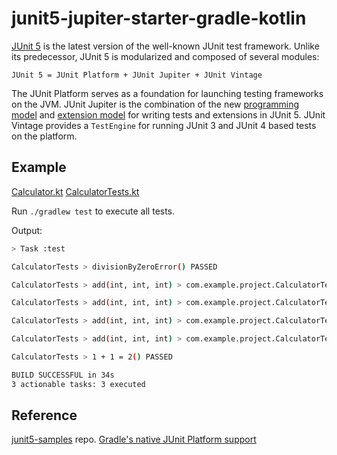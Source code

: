 # junit5-jupiter-starter-gradle-kotlin

[JUnit 5](http://junit.org/junit5) is the latest version of the well-known JUnit test framework. Unlike its predecessor, JUnit 5 is modularized and composed of several modules:
```
JUnit 5 = JUnit Platform + JUnit Jupiter + JUnit Vintage
```
The JUnit Platform serves as a foundation for launching testing frameworks on the JVM. JUnit Jupiter is the combination of the new [programming model](http://junit.org/junit5/docs/current/user-guide/#writing-tests) and [extension model](http://junit.org/junit5/docs/current/user-guide/#extensions) for writing tests and extensions in JUnit 5. JUnit Vintage provides a `TestEngine` for running JUnit 3 and JUnit 4 based tests on the platform.


## Example
[Calculator.kt](src/main/kotlin/com/example/project/Calculator.kt)
[CalculatorTests.kt](src/test/kotlin/com/example/project/CalculatorTests.kt)

Run `./gradlew test` to execute all tests.

Output:

```bash
> Task :test

CalculatorTests > divisionByZeroError() PASSED

CalculatorTests > add(int, int, int) > com.example.project.CalculatorTests.add(int, int, int)[1] PASSED

CalculatorTests > add(int, int, int) > com.example.project.CalculatorTests.add(int, int, int)[2] PASSED

CalculatorTests > add(int, int, int) > com.example.project.CalculatorTests.add(int, int, int)[3] PASSED

CalculatorTests > add(int, int, int) > com.example.project.CalculatorTests.add(int, int, int)[4] PASSED

CalculatorTests > 1 + 1 = 2() PASSED

BUILD SUCCESSFUL in 34s
3 actionable tasks: 3 executed
```

## Reference
[junit5-samples](https://github.com/junit-team/junit5-samples) repo.
[Gradle's native JUnit Platform support](https://docs.gradle.org/current/userguide/java_testing.html#using_junit5)
